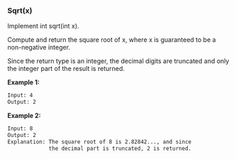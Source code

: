 ### Sqrt(x)

Implement int sqrt(int x).

Compute and return the square root of x, where x is guaranteed to be a non-negative integer.

Since the return type is an integer, the decimal digits are truncated and only the integer part of the result is returned.

**Example 1:**

```bash
Input: 4
Output: 2
```

**Example 2:**

```bash
Input: 8
Output: 2
Explanation: The square root of 8 is 2.82842..., and since 
             the decimal part is truncated, 2 is returned.
```